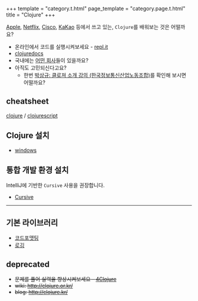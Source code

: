 +++
template = "category.t.html"
page_template = "category.page.t.html"
title = "Clojure"
+++

[Apple](https://apple.com), [Netflix](https://www.netflix.com), [Cisco](https://www.cisco.com), [KaKao](https://www.kakaocorp.com/) 등에서 쓰고 있는, `Clojure`를 배워보는 것은 어떨까요?

- 온라인에서 코드를 실행시켜보세요 - [repl.it](https://repl.it/languages/clojure)
- [clojuredocs](https://clojuredocs.org/)
- 국내에는 [어떤 회사](clojure-company)들이 있을까요?
- 아직도 고민되신다고요?
  - 한번 [박상규: 클로져 소개 강의 (한국정보통신산업노동조합)](https://www.slideshare.net/SangKyuPark1/ss-18350615)를 확인해 보시면 어떨까요?


## cheatsheet

[clojure](https://jafingerhut.github.io/cheatsheet/clojuredocs/cheatsheet-tiptip-no-cdocs-summary.html) / [clojurescript](https://cljs.info/cheatsheet/)

## Clojure 설치

- [windows](./setup_windows)

## 통합 개발 환경 설치

IntelliJ에 기반한 `Cursive` 사용을 권장합니다.

- [Cursive](https://github.com/clojure-kr/clojure-complete/blob/master/Development-Environments/intellij.adoc)

----

## 기본 라이브러리

- [코드포맷팅](https://github.com/weavejester/cljfmt)
- [로깅](https://github.com/clojure/tools.logging)

## deprecated

- ~~문제를 풀어 실력을 향상시켜보세요 - [4Clojure](http://www.4clojure.com/)~~
- ~~wiki: <http://clojure.or.kr/>~~
- ~~blog: <http://clojure.kr/>~~